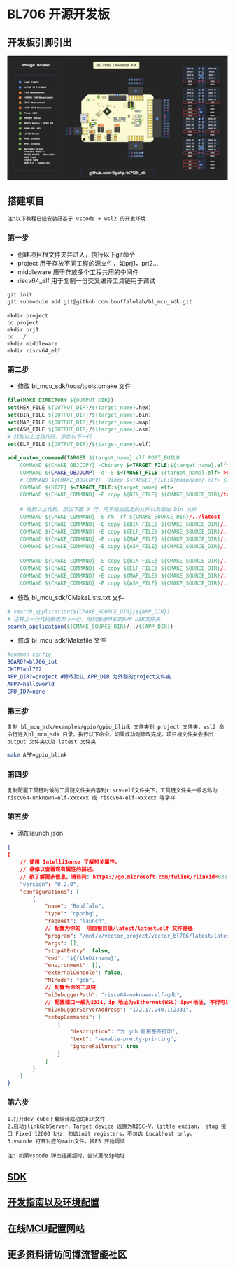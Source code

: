 # BL706 开源开发板

## 开发板引脚引出
![image](https://github.com/Egahp/bl706_dk/blob/master/picture/pinout.png)

## 搭建项目
    注:以下教程已经安装好基于 vscode + wsl2 的开发环境

### 第一步

 * 创建项目根文件夹并进入，执行以下git命令
 * project 用于存放不同工程的源文件，如prj1，prj2...
 * middleware 用于存放多个工程共用的中间件
 * riscv64_elf 用于复制一份交叉编译工具链用于调试
```
git init
git submodule add git@github.com:bouffalolab/bl_mcu_sdk.git

mkdir project
cd project
mkdir prj1
cd ../
mkdir middleware
mkdir riscv64_elf
```

### 第二步

 * 修改 bl_mcu_sdk/toos/tools.cmake 文件
```cmake
file(MAKE_DIRECTORY ${OUTPUT_DIR})
set(HEX_FILE ${OUTPUT_DIR}/${target_name}.hex)
set(BIN_FILE ${OUTPUT_DIR}/${target_name}.bin)
set(MAP_FILE ${OUTPUT_DIR}/${target_name}.map)
set(ASM_FILE ${OUTPUT_DIR}/${target_name}.asm)
# 找到以上这段代码，添加以下一行
set(ELF_FILE ${OUTPUT_DIR}/${target_name}.elf)
```
```cmake
add_custom_command(TARGET ${target_name}.elf POST_BUILD
    COMMAND ${CMAKE_OBJCOPY} -Obinary $<TARGET_FILE:${target_name}.elf> ${BIN_FILE}
    COMMAND ${CMAKE_OBJDUMP} -d -S $<TARGET_FILE:${target_name}.elf> >${ASM_FILE}
    # COMMAND ${CMAKE_OBJCOPY} -Oihex $<TARGET_FILE:${mainname}.elf> ${HEX_FILE}
    COMMAND ${SIZE} $<TARGET_FILE:${target_name}.elf>
    COMMAND ${CMAKE_COMMAND} -E copy ${BIN_FILE} ${CMAKE_SOURCE_DIR}/tools/bflb_flash_tool/img/project.bin

    # 找到以上代码，添加下面 9 行，用于输出固定的文件以及输出 bin 文件
    COMMAND ${CMAKE_COMMAND} -E rm -rf ${CMAKE_SOURCE_DIR}/../latest
    COMMAND ${CMAKE_COMMAND} -E copy ${BIN_FILE} ${CMAKE_SOURCE_DIR}/../latest/latest.bin
    COMMAND ${CMAKE_COMMAND} -E copy ${ELF_FILE} ${CMAKE_SOURCE_DIR}/../latest/latest.elf
    COMMAND ${CMAKE_COMMAND} -E copy ${MAP_FILE} ${CMAKE_SOURCE_DIR}/../latest/latest.map
    COMMAND ${CMAKE_COMMAND} -E copy ${ASM_FILE} ${CMAKE_SOURCE_DIR}/../latest/latest.asm

    COMMAND ${CMAKE_COMMAND} -E copy ${BIN_FILE} ${CMAKE_SOURCE_DIR}/../output/${target_name}.bin
    COMMAND ${CMAKE_COMMAND} -E copy ${ELF_FILE} ${CMAKE_SOURCE_DIR}/../output/${target_name}.elf
    COMMAND ${CMAKE_COMMAND} -E copy ${MAP_FILE} ${CMAKE_SOURCE_DIR}/../output/${target_name}.map
    COMMAND ${CMAKE_COMMAND} -E copy ${ASM_FILE} ${CMAKE_SOURCE_DIR}/../output/${target_name}.asm
```
 * 修改 bl_mcu_sdk/CMakeLists.txt 文件
```cmake
# search_application(${CMAKE_SOURCE_DIR}/${APP_DIR})
# 注释上一行代码修改为下一行，用以使用外部的APP_DIR文件夹
search_application(${CMAKE_SOURCE_DIR}/../${APP_DIR})
```
 * 修改 bl_mcu_sdk/Makefile 文件
```cmake
#common config
BOARD?=bl706_iot
CHIP?=bl702
APP_DIR?=project #修改默认 APP_DIR 为外部的project文件夹
APP?=helloworld 
CPU_ID?=none
```

### 第三步
    复制 bl_mcu_sdk/examples/gpio/gpio_blink 文件夹到 project 文件夹，wsl2 命令行进入bl_mcu_sdk 目录，执行以下命令，如果成功则修改完成，项目根文件夹会多出 output 文件夹以及 latest 文件夹

```bash
make APP=gpio_blink
```

### 第四步
    复制配置工具链时候的工具链文件夹内容到riscv-elf文件夹下，工具链文件夹一般名称为riscv64-unknown-elf-xxxxxx 或 riscv64-elf-xxxxxx 等字样

### 第五步

 * 添加launch.json

```json
{
{
    // 使用 IntelliSense 了解相关属性。 
    // 悬停以查看现有属性的描述。
    // 欲了解更多信息，请访问: https://go.microsoft.com/fwlink/?linkid=830387
    "version": "0.2.0",
    "configurations": [
        {
            "name": "Bouffalo",
            "type": "cppdbg",
            "request": "launch",
            // 配置为你的  项目根目录/latest/latest.elf 文件路径
            "program": "/mnt/x/vector_project/vector_bl706/latest/latest.elf",
            "args": [],
            "stopAtEntry": false,
            "cwd": "${fileDirname}",
            "environment": [],
            "externalConsole": false,
            "MIMode": "gdb",
            // 配置为你的工具链
            "miDebuggerPath": "riscv64-unknown-elf-gdb",
            // 配置端口一般为2331，ip 地址为vEthernet(WSL) ipv4地址, 不行可以尝试localhost 或者本机ip地址 192.168.1.xxx之类的
            "miDebuggerServerAddress": "172.17.240.1:2331",
            "setupCommands": [
                {
                    "description": "为 gdb 启用整齐打印",
                    "text": "-enable-pretty-printing",
                    "ignoreFailures": true
                }
            ]
        }
    ]
}
```

### 第六步
    1.打开dev cube下载编译成功的bin文件
    2.启动jlinkGdbServer，Target device 设置为RISC-V，little endian， jtag 接口 Fixed 12000 kHz，勾选init registers，不勾选 Localhost only。
    3.vscode 打开对应的main文件，按F5 开始调试

    注: 如果vscode 弹出连接超时，尝试更改ip地址
    


## [SDK](https://github.com/bouffalolab/bl_mcu_sdk)

## [开发指南以及环境配置](https://dev.bouffalolab.com/media/doc/sdk/bl_mcu_sdk_zh/index.html)

## [在线MCU配置网站](https://dev.bouffalolab.com/media/config/index.html)

## [更多资料请访问博流智能社区](https://dev.bouffalolab.com/home)
